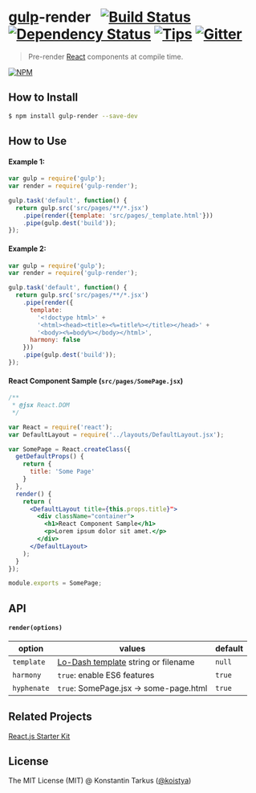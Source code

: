 # [gulp](http://gulpjs.com)-render &nbsp; [![Build Status](http://img.shields.io/travis/koistya/gulp-render/master.svg?style=flat)](http://travis-ci.org/koistya/gulp-render) [![Dependency Status](https://david-dm.org/koistya/gulp-render.svg?style=flat)](https://david-dm.org/koistya/gulp-render) [![Tips](http://img.shields.io/gratipay/koistya.svg?style=flat)](https://gratipay.com/koistya) [![Gitter](http://img.shields.io/badge/chat-online-brightgreen.svg?style=flat)](https://gitter.im/kriasoft/react-starter-kit)

> Pre-render [React](https://facebook.github.io/react/) components at compile time.

[![NPM](https://nodei.co/npm/gulp-render.png?compact=true)](https://www.npmjs.org/package/gulp-render)

## How to Install

```sh
$ npm install gulp-render --save-dev
```

## How to Use

#### Example 1:

```js
var gulp = require('gulp');
var render = require('gulp-render');

gulp.task('default', function() {
  return gulp.src('src/pages/**/*.jsx')
    .pipe(render({template: 'src/pages/_template.html'}))
    .pipe(gulp.dest('build'));
});
```

#### Example 2:

```js
var gulp = require('gulp');
var render = require('gulp-render');

gulp.task('default', function() {
  return gulp.src('src/pages/**/*.jsx')
    .pipe(render({
      template:
        '<!doctype html>' +
        '<html><head><title><%=title%></title></head>' +
        '<body><%=body%></body></html>',
      harmony: false
    }))
    .pipe(gulp.dest('build'));
});
```

#### React Component Sample (`src/pages/SomePage.jsx`)

```jsx
/**
 * @jsx React.DOM
 */

var React = require('react');
var DefaultLayout = require('../layouts/DefaultLayout.jsx');

var SomePage = React.createClass({
  getDefaultProps() {
    return {
      title: 'Some Page'
    }
  },
  render() {
    return (
      <DefaultLayout title={this.props.title}">
        <div className="container">
          <h1>React Component Sample</h1>
          <p>Lorem ipsum dolor sit amet.</p>
        </div>
      </DefaultLayout>
    );
  }
});

module.exports = SomePage;
```

## API

#### `render(options)`

option | values | default
-------|--------|---------
`template` | [Lo-Dash template](http://lodash.com/docs#template) string or filename | `null`
`harmony` | `true`: enable ES6 features | `true`
`hyphenate` | `true`: SomePage.jsx -> some-page.html | `true`

## Related Projects

[React.js Starter Kit](https://github.com/kriasoft/react-starter-kit)

## License

The MIT License (MIT) @ Konstantin Tarkus ([@koistya](https://twitter.com/koistya))
